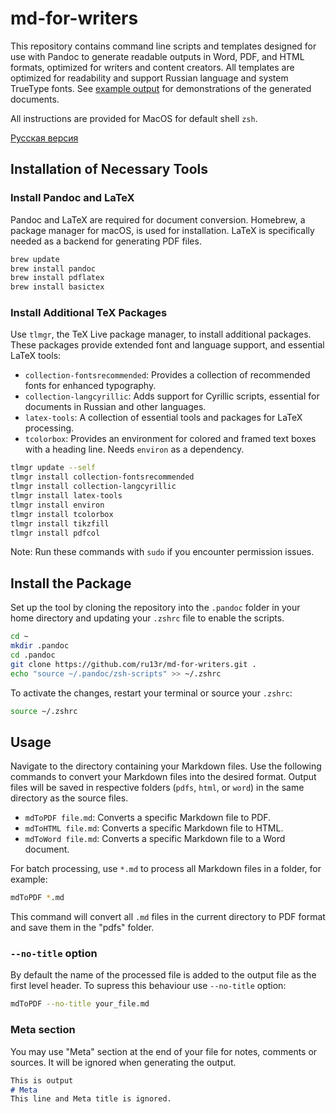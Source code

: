 # md-for-writers

This repository contains command line scripts and templates designed for use with Pandoc to generate readable outputs in Word, PDF, and HTML formats, optimized for writers and content creators. All templates are optimized for readability and support Russian language and system TrueType fonts. See [example output](Examples/) for demonstrations of the generated documents.

All instructions are provided for MacOS for default shell `zsh`.

[Русская версия](README_RU.md)

## Installation of Necessary Tools

### Install Pandoc and LaTeX

Pandoc and LaTeX are required for document conversion. Homebrew, a package manager for macOS, is used for installation. LaTeX is specifically needed as a backend for generating PDF files.

```zsh
brew update
brew install pandoc
brew install pdflatex
brew install basictex
```

### Install Additional TeX Packages

Use `tlmgr`, the TeX Live package manager, to install additional packages. These packages provide extended font and language support, and essential LaTeX tools:

- `collection-fontsrecommended`: Provides a collection of recommended fonts for enhanced typography.
- `collection-langcyrillic`: Adds support for Cyrillic scripts, essential for documents in Russian and other languages.
- `latex-tools`: A collection of essential tools and packages for LaTeX processing.
- `tcolorbox`: Provides an environment for colored and framed text boxes with a heading line. Needs `environ` as a dependency. 

```zsh
tlmgr update --self
tlmgr install collection-fontsrecommended
tlmgr install collection-langcyrillic
tlmgr install latex-tools
tlmgr install environ
tlmgr install tcolorbox
tlmgr install tikzfill
tlmgr install pdfcol
```

Note: Run these commands with `sudo` if you encounter permission issues.

## Install the Package

Set up the tool by cloning the repository into the `.pandoc` folder in your home directory and updating your `.zshrc` file to enable the scripts.

```zsh
cd ~
mkdir .pandoc
cd .pandoc
git clone https://github.com/ru13r/md-for-writers.git .
echo "source ~/.pandoc/zsh-scripts" >> ~/.zshrc
```

To activate the changes, restart your terminal or source your `.zshrc`:

```zsh
source ~/.zshrc
```

## Usage

Navigate to the directory containing your Markdown files. Use the following commands to convert your Markdown files into the desired format. Output files will be saved in respective folders (`pdfs`, `html`, or `word`) in the same directory as the source files.

- `mdToPDF file.md`: Converts a specific Markdown file to PDF.
- `mdToHTML file.md`: Converts a specific Markdown file to HTML.
- `mdToWord file.md`: Converts a specific Markdown file to a Word document.

For batch processing, use `*.md` to process all Markdown files in a folder, for example:

```zsh
mdToPDF *.md
```
This command will convert all `.md` files in the current directory to PDF format and save them in the "pdfs" folder.

### `--no-title` option
By default the name of the processed file is added to the output file as the first level header. To supress this behaviour use `--no-title` option: 
```zsh
mdToPDF --no-title your_file.md
```

### Meta section
You may use "Meta" section at the end of your file for notes, comments or sources. It will be ignored when generating the output.
```md
This is output
# Meta
This line and Meta title is ignored.
```


